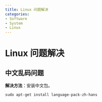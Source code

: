 ```yaml
---
title: Linux 问题解决
categories:
- Software
- System
- Linux
---
```

# Linux 问题解决

## 中文乱码问题

**解决方法**：安装中文包。

```shell
sudo apt-get install language-pack-zh-hans
```


